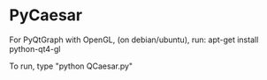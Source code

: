 # PyCaesar

For PyQtGraph with OpenGL, (on debian/ubuntu), run:
apt-get install python-qt4-gl


To run, type "python QCaesar.py"


